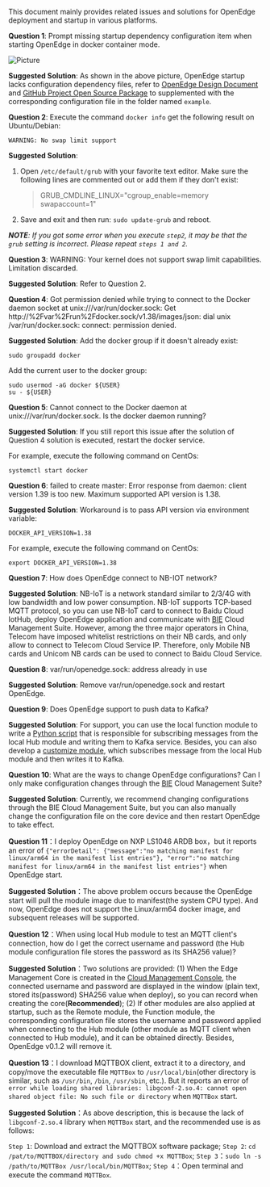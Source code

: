 This document mainly provides related issues and solutions for OpenEdge deployment and startup in various platforms.

**Question 1**: Prompt missing startup dependency configuration item when starting OpenEdge in docker container mode.

![Picture](../images/setup/docker-engine-conf-miss.png)

**Suggested Solution**: As shown in the above picture, OpenEdge startup lacks configuration dependency files, refer to [OpenEdge Design Document](./overview/OpenEdge-design.md) and [GitHub Project Open Source Package](https://github.com/baidu/openedge) to supplemented with the corresponding configuration file in the folder named `example`.

**Question 2**: Execute the command `docker info` get the following result on Ubuntu/Debian:

```
WARNING: No swap limit support
```

**Suggested Solution**:

1. Open `/etc/default/grub` with your favorite text editor. Make sure the following lines are commented out or add them if they don't exist:

	> GRUB_CMDLINE_LINUX="cgroup_enable=memory swapaccount=1"

2. Save and exit and then run: `sudo update-grub` and reboot.

_**NOTE**: If you got some error when you execute `step2`, it may be that the `grub` setting is incorrect. Please repeat `steps 1 and 2`._

**Question 3**: WARNING: Your kernel does not support swap limit capabilities. Limitation discarded.

**Suggested Solution**: Refer to Question 2.

**Question 4**: Got permission denied while trying to connect to the Docker daemon socket at unix:///var/run/docker.sock: Get http://%2Fvar%2Frun%2Fdocker.sock/v1.38/images/json: dial unix /var/run/docker.sock: connect: permission denied.

**Suggested Solution**: Add the docker group if it doesn't already exist:

```shell
sudo groupadd docker
```

Add the current user to the docker group:

```shell
sudo usermod -aG docker ${USER}
su - ${USER}
``` 

**Question 5**: Cannot connect to the Docker daemon at unix:///var/run/docker.sock. Is the docker daemon running?

**Suggested Solution**: If you still report this issue after the solution of Question 4 solution is executed, restart the docker service.

For example, execute the following command on CentOs:

```shell
systemctl start docker
```

**Question 6**: failed to create master: Error response from daemon: client version 1.39 is too new. Maximum supported API version is 1.38.

**Suggested Solution**: Workaround is to pass API version via environment variable:

`DOCKER_API_VERSION=1.38`

For example, execute the following command on CentOs:

```shell
export DOCKER_API_VERSION=1.38
```

**Question 7**: How does OpenEdge connect to NB-IOT network?

**Suggested Solution**: NB-IoT is a network standard similar to 2/3/4G with low bandwidth and low power consumption. NB-IoT supports TCP-based MQTT protocol, so you can use NB-IoT card to connect to Baidu Cloud IotHub, deploy OpenEdge application and communicate with [BIE](https://cloud.baidu.com/product/bie.html) Cloud Management Suite. However, among the three major operators in China, Telecom have imposed whitelist restrictions on their NB cards, and only allow to connect to Telecom Cloud Service IP. Therefore, only Mobile NB cards and Unicom NB cards can be used to connect to Baidu Cloud Service.

**Question 8**: var/run/openedge.sock: address already in use

**Suggested Solution**: Remove var/run/openedge.sock and restart OpenEdge.

**Question 9**: Does OpenEdge support to push data to Kafka?

**Suggested Solution**: For support, you can use the local function module to write a [Python script](https://github.com/baidu/openedge/blob/master/doc/us-en/customize/How-to-write-a-python-script-for-python-runtime.md) that is responsible for subscribing messages from the local Hub module and writing them to Kafka service. Besides, you can also develop a [customize module](https://github.com/baidu/openedge/blob/master/doc/us-en/customize/How-to-develop-a-customize-module-for-openedge.md), which subscribes message from the local Hub module and then writes it to Kafka.

**Question 10**: What are the ways to change OpenEdge configurations? Can I only make configuration changes through the [BIE](https://cloud.baidu.com/product/bie.html) Cloud Management Suite?

**Suggested Solution**: Currently, we recommend changing configurations through the BIE Cloud Management Suite, but you can also manually change the configuration file on the core device and then restart OpenEdge to take effect.

**Question 11**：I deploy OpenEdge on NXP LS1046 ARDB box，but it reports an error of `{"errorDetail": {"message":"no matching manifest for linux/arm64 in the manifest list entries"}, "error":"no matching manifest for linux/arm64 in the manifest list entries"}` when OpenEdge start.

**Suggested Solution**：The above problem occurs because the OpenEdge start will pull the module image due to manifest(the system CPU type). And now, OpenEdge does not support the Linux/arm64 docker image, and subsequent releases will be supported.

**Question 12**：When using local Hub module to test an MQTT client's connection, how do I get the correct username and password (the Hub module configuration file stores the password as its SHA256 value)?

**Suggested Solution**：Two solutions are provided: (1) When the Edge Management Core is created in the [Cloud Management Console](https://cloud.baidu.com/product/bie.html), the connected username and password are displayed in the window (plain text, stored its(password) SHA256 value when deploy), so you can record when creating the core(**Recommended**); (2) If other modules are also applied at startup, such as the Remote module, the Function module, the corresponding configuration file stores the username and password applied when connecting to the Hub module (other module as MQTT client when connected to Hub module), and it can be obtained directly. Besides, OpenEdge v0.1.2 will remove it.

**Question 13**：I download MQTTBOX client, extract it to a directory, and copy/move the executable file `MQTTBox` to `/usr/local/bin`(other directory is similar, such as `/usr/bin`, `/bin`, `/usr/sbin`, etc.). But it reports an error of `error while loading shared libraries: libgconf-2.so.4: cannot open shared object file: No such file or directory` when `MQTTBox` start.

**Suggested Solution**：As above description, this is because the lack of `libgconf-2.so.4` library when `MQTTBox` start, and the recommended use is as follows:

`Step 1`: Download and extract the MQTTBOX software package;
`Step 2`: `cd /pat/to/MQTTBOX/directory and sudo chmod +x MQTTBox`;
`Step 3`：`sudo ln -s /path/to/MQTTBox /usr/local/bin/MQTTBox`;
`Step 4`：Open terminal and execute the command `MQTTBox`.
